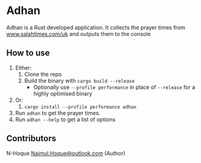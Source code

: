 # Adhan

Adhan is a Rust developed application. It collects the prayer times from www.salahtimes.com/uk and outputs them to the console

## How to use

1. Either:
   1. Clone the repo
   2. Build the binary with `cargo build --release`
      - Optionally use `--profile performance` in place of `--release` for a highly optimised binary
2. Or:
   1. `cargo install --profile performance adhan`
3. Run `adhan` to get the prayer times.
4. Run `adhan --help` to get a list of options

## Contributors
N-Hoque <Naimul.Hoque@outlook.com> (Author)